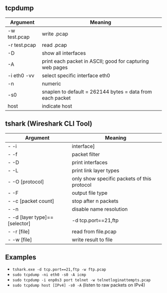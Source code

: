 ## tcpdump
Argument | Meaning
-------- | -------
-w test.pcap | write .pcap
-r test.pcap | read .pcap
-D | show all interfaces
-A | print each packet in ASCII; good for capturing web pages
-i eth0 -vv | select specific interface eth0
-n | numeric
-s0 | snaplen to default = 262144 bytes = data from each packet
host | indicate host

## tshark (Wireshark CLI Tool)
Argument | Meaning
-------- | -------
- -i | interface]
- -f | packet filter
- -D | print interfaces
- -L | print link layer types
- -O [protocol] | only show specific packets of this protocol
- -F | output file type
- -c [packet count] | stop after n packets
- -n | disable name resolution
- -d [layer type]==[selector] | -d tcp.port==21,ftp
- -r [file] | read from file.pcap
- -w [file] | write result to file

## Examples
- `tshark.exe -d tcp.port==21,ftp -w ftp.pcap`
- `sudo tcpdump -ni eth0 -s0 -A icmp`
- `sudo tcpdump -i enp0s3 port telnet -w telnetloginattempts.pcap`
- `sudo tcpdump host [IPv4] -s0 -A` (listen to raw packets on IPv4)
